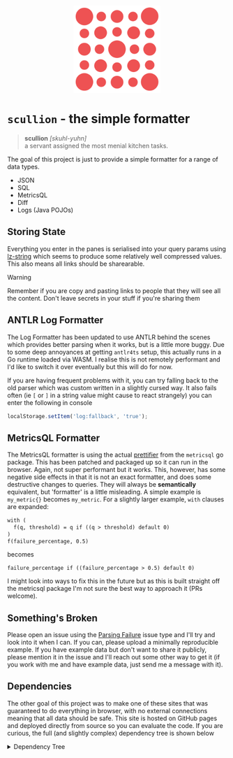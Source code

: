 <p align="center">
<img width="200" src="/public/icon.svg"/>
</p>

# `scullion` - the simple formatter

> **scullion** _[skuhl-yuhn]_  
> a servant assigned the most menial kitchen tasks.

The goal of this project is just to provide a simple formatter for a range of data types.

* JSON
* SQL
* MetricsQL
* Diff
* Logs (Java POJOs)

## Storing State

Everything you enter in the panes is serialised into your query params
using [lz-string](https://pieroxy.net/blog/pages/lz-string/index.html#inline_menu_5) which seems to produce some
relatively well compressed values. This also means all links should be sharearable.

> [!WARNING]
> Remember if you are copy and pasting links to people that they will see all the content. Don't leave secrets in your
> stuff if you're sharing them

## ANTLR Log Formatter

The Log Formatter has been updated to use ANTLR behind the scenes which provides better parsing when it works, but is a
little more buggy. Due to some deep annoyances at getting `antlr4ts` setup, this actually runs in a Go runtime loaded
via WASM. I realise this is not remotely performant and I'd like to switch it over eventually but this will do for now.

If you are having frequent problems with it, you can try falling back to the old parser which was custom written in a
slightly cursed way. It also fails often (ie `[` or `]` in a string value might cause to react strangely) you can enter
the following in console

```js
localStorage.setItem('log:fallback', 'true');
```

## MetricsQL Formatter

The MetricsQL formatter is using the
actual [prettifier](https://github.com/VictoriaMetrics/metricsql/blob/master/prettifier.go) from the `metricsql` go
package. This has been patched and packaged up so it can run in the browser. Again, not super performant but it works.
This, however, has some negative side effects in that it is not an exact formatter, and does some destructive changes to
queries. They will always be **semantically** equivalent, but 'formatter' is a little misleading. A simple example
is `my_metric{}` becomes `my_metric`. For a slightly larger example, `with` clauses are expanded:

```promql
with (
  f(q, threshold) = q if ((q > threshold) default 0)
)
f(failure_percentage, 0.5)
```

becomes

```promql
failure_percentage if ((failure_percentage > 0.5) default 0)
```

I might look into ways to fix this in the future but as this is built straight off the metricsql package I'm not sure
the best way to approach it (PRs welcome).

## Something's Broken

Please open an issue using
the [Parsing Failure](https://github.com/Vitineth/scullion/issues/new?assignees=&labels=bug&projects=&template=parsing-failure.md&title=)
issue type and I'll try and look into it when I can. If you can,
please upload a minimally reproducible example. If you have example data but don't want to share it publicly, please
mention it in the issue and I'll reach out some other way to get it (if you work with me and have example data, just
send me a message with it).

## Dependencies

The other goal of this project was to make one of these sites that was guaranteed to do everything in browser, with no
external connections meaning that all data should be safe. This site is hosted on GitHub pages and deployed directly
from source so you can evaluate the code. If you are curious, the full (and slightly complex) dependency tree is shown
below

<details>
<summary>Dependency Tree</summary>
<pre><code>
scullion
├── Node Dependencies (NPM - excluding dev)
│   ├── highlight.js@11.9.0
│   ├── htmldiff-js@1.0.5
│   ├── jq-web@0.5.1
│   ├── lz-string@1.5.0
│   ├── preact@10.19.3
│   └── sql-formatter@15.0.2/
│       ├── argparse@2.0.1
│       ├── get-stdin@8.0.0
│       └── nearley@2.20.1/
│           ├── commander@2.20.3
│           ├── moo@0.5.2
│           ├── railroad-diagrams@1.0.0
│           └── randexp@0.4.6/
│               ├── discontinuous-range@1.0.0
│               └── ret@0.1.15
└── GoLang Dependencies (go)
    ├── github.com/antlr/antlr4@v0.0.0-20181218183524-be58ebffde8e
    ├── github.com/davecgh/go-spew@v1.1.1
    └── go@1.21.1
            └── toolchain@go1.21.1
</code></pre></details>
